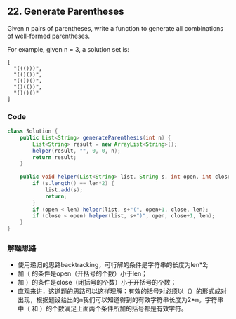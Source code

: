 ## 22. Generate Parentheses
Given n pairs of parentheses, write a function to generate all combinations of well-formed parentheses.

For example, given n = 3, a solution set is:

```
[
  "((()))",
  "(()())",
  "(())()",
  "()(())",
  "()()()"
]
```

### Code

```java
class Solution {
    public List<String> generateParenthesis(int n) {
        List<String> result = new ArrayList<String>();
        helper(result, "", 0, 0, n);
        return result;
    }
    
    public void helper(List<String> list, String s, int open, int close, int len) {
        if (s.length() == len*2) {
            list.add(s);
            return; 
        }
        if (open < len) helper(list, s+"(", open+1, close, len);
        if (close < open) helper(list, s+")", open, close+1, len);
    }
}
```

### 解题思路
* 使用递归的思路backtracking，可行解的条件是字符串的长度为len*2;
* 加（ 的条件是open（开括号的个数）小于len；
* 加 ）的条件是close（闭括号的个数）小于开括号的个数；
* 直观来讲，这道题的思路可以这样理解：有效的括号对必须以（）的形式成对出现，根据题设给出的n我们可以知道得到的有效字符串长度为2*n。字符串中（ 和 ）的个数满足上面两个条件所加的括号都是有效字符。